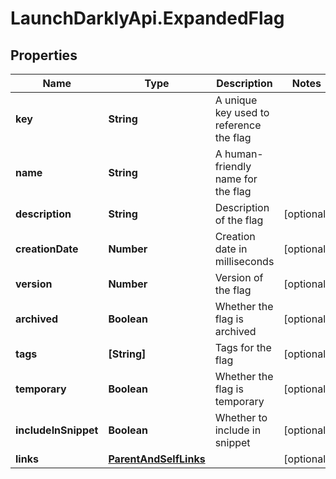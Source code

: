 # LaunchDarklyApi.ExpandedFlag

## Properties

Name | Type | Description | Notes
------------ | ------------- | ------------- | -------------
**key** | **String** | A unique key used to reference the flag | 
**name** | **String** | A human-friendly name for the flag | 
**description** | **String** | Description of the flag | [optional] 
**creationDate** | **Number** | Creation date in milliseconds | [optional] 
**version** | **Number** | Version of the flag | [optional] 
**archived** | **Boolean** | Whether the flag is archived | [optional] 
**tags** | **[String]** | Tags for the flag | [optional] 
**temporary** | **Boolean** | Whether the flag is temporary | [optional] 
**includeInSnippet** | **Boolean** | Whether to include in snippet | [optional] 
**links** | [**ParentAndSelfLinks**](ParentAndSelfLinks.md) |  | [optional] 


